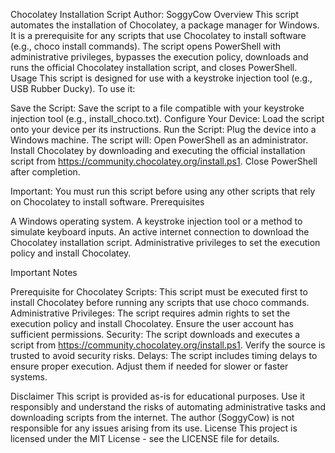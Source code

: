 Chocolatey Installation Script
Author: SoggyCow
Overview
This script automates the installation of Chocolatey, a package manager for Windows. It is a prerequisite for any scripts that use Chocolatey to install software (e.g., choco install commands). The script opens PowerShell with administrative privileges, bypasses the execution policy, downloads and runs the official Chocolatey installation script, and closes PowerShell.
Usage
This script is designed for use with a keystroke injection tool (e.g., USB Rubber Ducky). To use it:

Save the Script: Save the script to a file compatible with your keystroke injection tool (e.g., install_choco.txt).
Configure Your Device: Load the script onto your device per its instructions.
Run the Script: Plug the device into a Windows machine. The script will:
Open PowerShell as an administrator.
Install Chocolatey by downloading and executing the official installation script from https://community.chocolatey.org/install.ps1.
Close PowerShell after completion.



Important: You must run this script before using any other scripts that rely on Chocolatey to install software.
Prerequisites

A Windows operating system.
A keystroke injection tool or a method to simulate keyboard inputs.
An active internet connection to download the Chocolatey installation script.
Administrative privileges to set the execution policy and install Chocolatey.

Important Notes

Prerequisite for Chocolatey Scripts: This script must be executed first to install Chocolatey before running any scripts that use choco commands.
Administrative Privileges: The script requires admin rights to set the execution policy and install Chocolatey. Ensure the user account has sufficient permissions.
Security: The script downloads and executes a script from https://community.chocolatey.org/install.ps1. Verify the source is trusted to avoid security risks.
Delays: The script includes timing delays to ensure proper execution. Adjust them if needed for slower or faster systems.

Disclaimer
This script is provided as-is for educational purposes. Use it responsibly and understand the risks of automating administrative tasks and downloading scripts from the internet. The author (SoggyCow) is not responsible for any issues arising from its use.
License
This project is licensed under the MIT License - see the LICENSE file for details.
